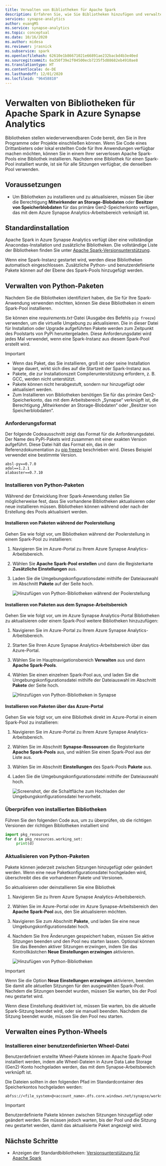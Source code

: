 ```yaml
---
title: Verwalten von Bibliotheken für Apache Spark
description: Erfahren Sie, wie Sie Bibliotheken hinzufügen und verwalten, die von Apache Spark in Azure Synapse Analytics verwendet werden.
services: synapse-analytics
author: euangMS
ms.service: synapse-analytics
ms.topic: conceptual
ms.date: 10/16/2020
ms.author: midesa
ms.reviewer: jrasnick
ms.subservice: spark
ms.openlocfilehash: 62610e1b86671021e66891ae232bacbd4b3e40ed
ms.sourcegitcommit: 6a350f39e2f04500ecb7235f5d88682eb4910ae8
ms.translationtype: HT
ms.contentlocale: de-DE
ms.lasthandoff: 12/01/2020
ms.locfileid: "96458810"
---
```

# <a name="manage-libraries-for-apache-spark-in-azure-synapse-analytics"></a>Verwalten von Bibliotheken für Apache Spark in Azure Synapse Analytics

Bibliotheken stellen wiederverwendbaren Code bereit, den Sie in Ihre Programme oder Projekte einschließen können. Wenn Sie Code eines Drittanbieters oder lokal erstellten Code für Ihre Anwendungen verfügbar machen möchten, können Sie in einem Ihrer serverlosen Apache Spark-Pools eine Bibliothek installieren. Nachdem eine Bibliothek für einen Spark-Pool installiert wurde, ist sie für alle Sitzungen verfügbar, die denselben Pool verwenden. 

## <a name="before-you-begin"></a>Voraussetzungen
- Um Bibliotheken zu installieren und zu aktualisieren, müssen Sie über die Berechtigung **Mitwirkender an Storage-Blobdaten** oder **Besitzer von Speicherblobdaten** für das primäre Gen2-Speicherkonto verfügen, das mit dem Azure Synapse Analytics-Arbeitsbereich verknüpft ist.
  
## <a name="default-installation"></a>Standardinstallation
Apache Spark in Azure Synapse Analytics verfügt über eine vollständige Anacondas-Installation und zusätzliche Bibliotheken. Die vollständige Liste der Bibliotheken finden Sie unter [Apache Spark-Versionsunterstützung](apache-spark-version-support.md). 

Wenn eine Spark-Instanz gestartet wird, werden diese Bibliotheken automatisch eingeschlossen. Zusätzliche Python- und benutzerdefinierte Pakete können auf der Ebene des Spark-Pools hinzugefügt werden.


## <a name="manage-python-packages"></a>Verwalten von Python-Paketen
Nachdem Sie die Bibliotheken identifiziert haben, die Sie für Ihre Spark-Anwendung verwenden möchten, können Sie diese Bibliotheken in einem Spark-Pool installieren. 

 Sie können eine *requirements.txt*-Datei (Ausgabe des Befehls `pip freeze`) verwenden, um die virtuelle Umgebung zu aktualisieren. Die in dieser Datei für Installation oder Upgrade aufgeführten Pakete werden zum Zeitpunkt des Poolstarts von PyPi heruntergeladen. Diese Anforderungsdatei wird jedes Mal verwendet, wenn eine Spark-Instanz aus diesem Spark-Pool erstellt wird.

> [!IMPORTANT]
> - Wenn das Paket, das Sie installieren, groß ist oder seine Installation lange dauert, wirkt sich dies auf die Startzeit der Spark-Instanz aus.
> - Pakete, die zur Installationszeit Compilerunterstützung erfordern, z. B. GCC, werden nicht unterstützt.
> - Pakete können nicht herabgestuft, sondern nur hinzugefügt oder aktualisiert werden.
> - Zum Installieren von Bibliotheken benötigen Sie für das primäre Gen2-Speicherkonto, das mit dem Arbeitsbereich „Synapse“ verknüpft ist, die Berechtigung „Mitwirkender an Storage-Blobdaten“ oder „Besitzer von Speicherblobdaten“.

### <a name="requirements-format"></a>Anforderungsformat

Der folgende Codeausschnitt zeigt das Format für die Anforderungsdatei. Der Name des PyPi-Pakets wird zusammen mit einer exakten Version aufgeführt. Diese Datei hält das Format ein, das in der Referenzdokumentation zu [pip freeze](https://pip.pypa.io/en/stable/reference/pip_freeze/) beschrieben wird. Dieses Beispiel verwendet eine bestimmte Version. 

```
absl-py==0.7.0
adal==1.2.1
alabaster==0.7.10
```

### <a name="install-python-packages"></a>Installieren von Python-Paketen
Während der Entwicklung Ihrer Spark-Anwendung stellen Sie möglicherweise fest, dass Sie vorhandene Bibliotheken aktualisieren oder neue installieren müssen. Bibliotheken können während oder nach der Erstellung des Pools aktualisiert werden.

#### <a name="install-packages-during-pool-creation"></a>Installieren von Paketen während der Poolerstellung
Gehen Sie wie folgt vor, um Bibliotheken während der Poolerstellung in einem Spark-Pool zu installieren:
   
1. Navigieren Sie im Azure-Portal zu Ihrem Azure Synapse Analytics-Arbeitsbereich.
   
2. Wählen Sie **Apache Spark-Pool erstellen** und dann die Registerkarte **Zusätzliche Einstellungen** aus. 
   
3. Laden Sie die Umgebungskonfigurationsdatei mithilfe der Dateiauswahl im Abschnitt **Pakete** auf der Seite hoch. 
   
    ![Hinzufügen von Python-Bibliotheken während der Poolerstellung](./media/apache-spark-azure-portal-add-libraries/apache-spark-azure-portal-add-library-python.png "Hinzufügen von Python-Bibliotheken")
 

#### <a name="install-packages-from-the-synapse-workspace"></a>Installieren von Paketen aus dem Synapse-Arbeitsbereich
Gehen Sie wie folgt vor, um im Azure Synapse Analytics-Portal Bibliotheken zu aktualisieren oder einem Spark-Pool weitere Bibliotheken hinzuzufügen:

1.  Navigieren Sie im Azure-Portal zu Ihrem Azure Synapse Analytics-Arbeitsbereich.
   
2.  Starten Sie Ihren Azure Synapse Analytics-Arbeitsbereich über das Azure-Portal.

3.  Wählen Sie im Hauptnavigationsbereich **Verwalten** aus und dann **Apache Spark-Pools**.
   
4. Wählen Sie einen einzelnen Spark-Pool aus, und laden Sie die Umgebungskonfigurationsdatei mithilfe der Dateiauswahl im Abschnitt **Pakete** der Seite hoch.

    ![Hinzufügen von Python-Bibliotheken in Synapse](./media/apache-spark-azure-portal-add-libraries/apache-spark-azure-portal-update.png)
   
#### <a name="install-packages-from-the-azure-portal"></a>Installieren von Paketen über das Azure-Portal
Gehen Sie wie folgt vor, um eine Bibliothek direkt im Azure-Portal in einem Spark-Pool zu installieren:
   
 1. Navigieren Sie im Azure-Portal zu Ihrem Azure Synapse Analytics-Arbeitsbereich.
   
 2. Wählen Sie im Abschnitt **Synapse-Ressourcen** die Registerkarte **Apache Spark-Pools** aus, und wählen Sie einen Spark-Pool aus der Liste aus.
   
 3. Wählen Sie im Abschnitt **Einstellungen** des Spark-Pools **Pakete** aus. 

 4. Laden Sie die Umgebungskonfigurationsdatei mithilfe der Dateiauswahl hoch.

    ![Screenshot, der die Schaltfläche zum Hochladen der Umgebungskonfigurationsdatei hervorhebt.](./media/apache-spark-azure-portal-add-libraries/apache-spark-add-library-azure.png "Hinzufügen von Python-Bibliotheken")

### <a name="verify-installed-libraries"></a>Überprüfen von installierten Bibliotheken

Führen Sie den folgenden Code aus, um zu überprüfen, ob die richtigen Versionen der richtigen Bibliotheken installiert sind

```python
import pkg_resources
for d in pkg_resources.working_set:
     print(d)
```
### <a name="update-python-packages"></a>Aktualisieren von Python-Paketen
Pakete können jederzeit zwischen Sitzungen hinzugefügt oder geändert werden. Wenn eine neue Paketkonfigurationsdatei hochgeladen wird, überschreibt dies die vorhandenen Pakete und Versionen.  

So aktualisieren oder deinstallieren Sie eine Bibliothek
1. Navigieren Sie zu Ihrem Azure Synapse Analytics-Arbeitsbereich. 

2. Wählen Sie im Azure-Portal oder im Azure Synapse-Arbeitsbereich den **Apache Spark-Pool** aus, den Sie aktualisieren möchten.

3. Navigieren Sie zum Abschnitt **Pakete**, und laden Sie eine neue Umgebungskonfigurationsdatei hoch.
   
4. Nachdem Sie Ihre Änderungen gespeichert haben, müssen Sie aktive Sitzungen beenden und den Pool neu starten lassen. Optional können Sie das Beenden aktiver Sitzungen erzwingen, indem Sie das Kontrollkästchen **Neue Einstellungen erzwingen** aktivieren.

    ![Hinzufügen von Python-Bibliotheken](./media/apache-spark-azure-portal-add-libraries/update-libraries.png "Hinzufügen von Python-Bibliotheken")
   

> [!IMPORTANT]
> Wenn Sie die Option **Neue Einstellungen erzwingen** aktivieren, beenden Sie damit alle aktuellen Sitzungen für den ausgewählten Spark-Pool. Nachdem die Sitzungen beendet wurden, müssen Sie warten, bis der Pool neu gestartet wird. 
>
> Wenn diese Einstellung deaktiviert ist, müssen Sie warten, bis die aktuelle Spark-Sitzung beendet wird, oder sie manuell beenden. Nachdem die Sitzung beendet wurde, müssen Sie den Pool neu starten. 


## <a name="manage-a-python-wheel"></a>Verwalten eines Python-Wheels

### <a name="install-a-custom-wheel-file"></a>Installieren einer benutzerdefinierten Wheel-Datei
Benutzerdefiniert erstellte Wheel-Pakete können im Apache Spark-Pool installiert werden, indem alle Wheel-Dateien in Azure Data Lake Storage (Gen2)-Konto hochgeladen werden, das mit dem Synapse-Arbeitsbereich verknüpft ist. 

Die Dateien sollten in den folgenden Pfad im Standardcontainer des Speicherkontos hochgeladen werden: 

```
abfss://<file_system>@<account_name>.dfs.core.windows.net/synapse/workspaces/<workspace_name>/sparkpools/<pool_name>/libraries/python/
```

>[!IMPORTANT]
>Benutzerdefinierte Pakete können zwischen Sitzungen hinzugefügt oder geändert werden. Sie müssen jedoch warten, bis der Pool und die Sitzung neu gestartet werden, damit das aktualisierte Paket angezeigt wird.

## <a name="next-steps"></a>Nächste Schritte
- Anzeigen der Standardbibliotheken: [Versionsunterstützung für Apache Spark](apache-spark-version-support.md)
